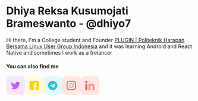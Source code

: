 # Dhiya Reksa Kusumojati Brameswanto - @dhiyo7

Hi there, I'm a College student and Founder [PLUGIN | Politeknik Harapan Bersama Linux User Group Indonesia](https://github.com/plugintegal) and it was learning Android and React Native and sometimes i work as a frelancer

#### You can also find me

<a href="https://twitter.com/dhiyo07"><img align="left" width="50" height="50" src="./assets/twit.png"></a>
<a href="https://www.facebook.com/dhiyo07"><img align="left" width="50" height="50" src="./assets/fb.png"></a>
<a href="https://t.me/dhiyo007"><img align="left" width="50" height="50" src="./assets/tele.png"></a>
<a href="https://www.instagram.com/dhiyo7"><img align="left" width="50" height="50" src="./assets/ig.png"></a>
<a href="https://www.linkedin.com/in/dhiyo7"><img align="left" width="50" height="50" src="./assets/linkedin.png"></a>


